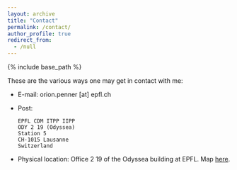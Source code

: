 ```yaml
---
layout: archive
title: "Contact"
permalink: /contact/
author_profile: true
redirect_from:
  - /null
---
```


{% include base_path %}

These are the various ways one may get in contact with me:

* E-mail: orion.penner [at] epfl.ch
* Post:

      EPFL CDM ITPP IIPP
      ODY 2 19 (Odyssea)
      Station 5
      CH-1015 Lausanne
      Switzerland

* Physical location: Office 2 19 of the Odyssea building at EPFL. Map [here](https://map.epfl.ch/theme/generalite_thm_plan_public?dim_floor=2&lang=en&dim_lang=en&baselayer_ref=grp_backgrounds&map_x=533462&map_y=152246&map_zoom=14&tree_groups=centres_nevralgiques%2Cacces%2Cmobilite_reduite%2Censeignement%2Ccommerces_et_services%2Cvehicules%2Cdeveloppement_durable%2Cinfrastructure_plan_grp&tree_group_layers_centres_nevralgiques=information_epfl%2Cguichet_etudiants&tree_group_layers_acces=metro&tree_group_layers_mobilite_reduite=&tree_group_layers_enseignement=&tree_group_layers_commerces_et_services=&tree_group_layers_vehicules=&tree_group_layers_developpement_durable=&tree_group_layers_infrastructure_plan_grp=batiments_query_plan).
